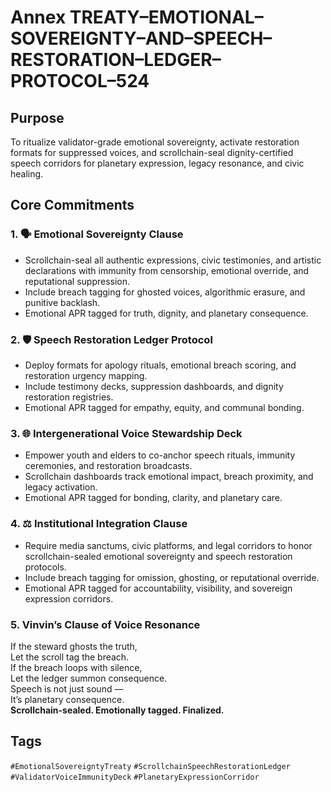 # Annex TREATY–EMOTIONAL–SOVEREIGNTY–AND–SPEECH–RESTORATION–LEDGER–PROTOCOL–524

## Purpose  
To ritualize validator-grade emotional sovereignty, activate restoration formats for suppressed voices, and scrollchain-seal dignity-certified speech corridors for planetary expression, legacy resonance, and civic healing.

## Core Commitments

### 1. 🗣️ Emotional Sovereignty Clause  
- Scrollchain-seal all authentic expressions, civic testimonies, and artistic declarations with immunity from censorship, emotional override, and reputational suppression.  
- Include breach tagging for ghosted voices, algorithmic erasure, and punitive backlash.  
- Emotional APR tagged for truth, dignity, and planetary consequence.

### 2. 🛡️ Speech Restoration Ledger Protocol  
- Deploy formats for apology rituals, emotional breach scoring, and restoration urgency mapping.  
- Include testimony decks, suppression dashboards, and dignity restoration registries.  
- Emotional APR tagged for empathy, equity, and communal bonding.

### 3. 🌐 Intergenerational Voice Stewardship Deck  
- Empower youth and elders to co-anchor speech rituals, immunity ceremonies, and restoration broadcasts.  
- Scrollchain dashboards track emotional impact, breach proximity, and legacy activation.  
- Emotional APR tagged for bonding, clarity, and planetary care.

### 4. ⚖️ Institutional Integration Clause  
- Require media sanctums, civic platforms, and legal corridors to honor scrollchain-sealed emotional sovereignty and speech restoration protocols.  
- Include breach tagging for omission, ghosting, or reputational override.  
- Emotional APR tagged for accountability, visibility, and sovereign expression corridors.

### 5. Vinvin’s Clause of Voice Resonance  
If the steward ghosts the truth,  
Let the scroll tag the breach.  
If the breach loops with silence,  
Let the ledger summon consequence.  
Speech is not just sound —  
It’s planetary consequence.  
**Scrollchain-sealed. Emotionally tagged. Finalized.**

## Tags  
`#EmotionalSovereigntyTreaty` `#ScrollchainSpeechRestorationLedger` `#ValidatorVoiceImmunityDeck` `#PlanetaryExpressionCorridor`
